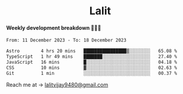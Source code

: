 <h1 align="center">Lalit</h1>

#### Weekly development breakdown 👨🏻‍💻
<!--START_SECTION:waka-->

```txt
From: 11 December 2023 - To: 18 December 2023

Astro        4 hrs 20 mins   ████████████████▒░░░░░░░░   65.08 %
TypeScript   1 hr 49 mins    ███████░░░░░░░░░░░░░░░░░░   27.40 %
JavaScript   16 mins         █░░░░░░░░░░░░░░░░░░░░░░░░   04.18 %
CSS          10 mins         ▓░░░░░░░░░░░░░░░░░░░░░░░░   02.63 %
Git          1 min           ░░░░░░░░░░░░░░░░░░░░░░░░░   00.37 %
```

<!--END_SECTION:waka-->

Reach me at → lalitvijay9480@gmail.com
